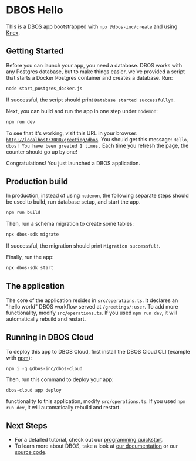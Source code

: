 # DBOS Hello

This is a [DBOS app](https://docs.dbos.dev/) bootstrapped with `npx @dbos-inc/create` and using [Knex](https://docs.dbos.dev/tutorials/using-knex).

## Getting Started

Before you can launch your app, you need a database.
DBOS works with any Postgres database, but to make things easier, we've provided a script that starts a Docker Postgres container and creates a database.
Run:

```bash
node start_postgres_docker.js
```

If successful, the script should print `Database started successfully!`.

Next, you can build and run the app in one step under `nodemon`:

```bash
npm run dev
```

To see that it's working, visit this URL in your browser: [`http://localhost:3000/greeting/dbos`](http://localhost:3000/greeting/dbos).
You should get this message: `Hello, dbos! You have been greeted 1 times.`
Each time you refresh the page, the counter should go up by one!

Congratulations! You just launched a DBOS application.

## Production build

In production, instead of using `nodemon`, the following separate steps should be used to build, run database setup, and start the app.

```bash
npm run build
```

Then, run a schema migration to create some tables:

```bash
npx dbos-sdk migrate
```

If successful, the migration should print `Migration successful!`.

Finally, run the app:

```bash
npx dbos-sdk start
```

## The application

The core of the application resides in `src/operations.ts`. It declares an "hello world" DBOS workflow served at `/greetings/:user`. To add more functionality, modify `src/operations.ts`. If you used `npm run dev`, it will automatically rebuild and restart.

## Running in DBOS Cloud

To deploy this app to DBOS Cloud, first install the DBOS Cloud CLI (example with [npm](https://www.npmjs.com/)):

```shell
npm i -g @dbos-inc/dbos-cloud
```

Then, run this command to deploy your app:

```shell
dbos-cloud app deploy
```

functionality to this application, modify `src/operations.ts`. If you used `npm run dev`, it will automatically rebuild and restart.

## Next Steps

- For a detailed tutorial, check out our [programming quickstart](https://docs.dbos.dev/getting-started/quickstart-programming).
- To learn more about DBOS, take a look at [our documentation](https://docs.dbos.dev/) or our [source code](https://github.com/dbos-inc/dbos-transact).
